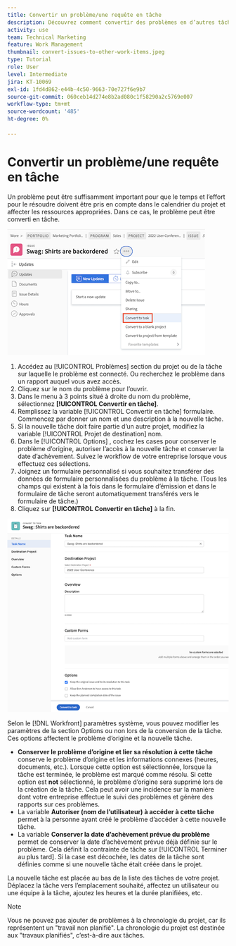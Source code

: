 ```yaml
---
title: Convertir un problème/une requête en tâche
description: Découvrez comment convertir des problèmes en d’autres tâches .
activity: use
team: Technical Marketing
feature: Work Management
thumbnail: convert-issues-to-other-work-items.jpeg
type: Tutorial
role: User
level: Intermediate
jira: KT-10069
exl-id: 1fd4d862-e44b-4c50-9663-70e727f6e9b7
source-git-commit: 060ceb14d274e8b2ad080c1f58290a2c5769e007
workflow-type: tm+mt
source-wordcount: '485'
ht-degree: 0%

---
```


# Convertir un problème/une requête en tâche

Un problème peut être suffisamment important pour que le temps et l’effort pour le résoudre doivent être pris en compte dans le calendrier du projet et affecter les ressources appropriées. Dans ce cas, le problème peut être converti en tâche.

![Une image de la [!UICONTROL Convertir en tâche] option d’un problème dans [!UICONTROL Workfront].](assets/15-convert-issue-to-task-menu-option.png)

1. Accédez au [!UICONTROL Problèmes] section du projet ou de la tâche sur laquelle le problème est connecté. Ou recherchez le problème dans un rapport auquel vous avez accès.
1. Cliquez sur le nom du problème pour l’ouvrir.
1. Dans le menu à 3 points situé à droite du nom du problème, sélectionnez **[!UICONTROL Convertir en tâche]**.
1. Remplissez la variable [!UICONTROL Convertir en tâche] formulaire. Commencez par donner un nom et une description à la nouvelle tâche.
1. Si la nouvelle tâche doit faire partie d’un autre projet, modifiez la variable [!UICONTROL Projet de destination] nom.
1. Dans le [!UICONTROL Options] , cochez les cases pour conserver le problème d’origine, autoriser l’accès à la nouvelle tâche et conserver la date d’achèvement. Suivez le workflow de votre entreprise lorsque vous effectuez ces sélections.
1. Joignez un formulaire personnalisé si vous souhaitez transférer des données de formulaire personnalisées du problème à la tâche. (Tous les champs qui existent à la fois dans le formulaire d’émission et dans le formulaire de tâche seront automatiquement transférés vers le formulaire de tâche.)
1. Cliquez sur **[!UICONTROL Convertir en tâche]** à la fin.

![Une image de la [!UICONTROL Convertir en tâche] forme d’un problème dans [!UICONTROL Workfront].](assets/16-convert-to-task-options.png)

Selon le [!DNL Workfront] paramètres système, vous pouvez modifier les paramètres de la section Options ou non lors de la conversion de la tâche. Ces options affectent le problème d’origine et la nouvelle tâche.

* **Conserver le problème d’origine et lier sa résolution à cette tâche** conserve le problème d’origine et les informations connexes (heures, documents, etc.). Lorsque cette option est sélectionnée, lorsque la tâche est terminée, le problème est marqué comme résolu. Si cette option est **not** sélectionné, le problème d’origine sera supprimé lors de la création de la tâche. Cela peut avoir une incidence sur la manière dont votre entreprise effectue le suivi des problèmes et génère des rapports sur ces problèmes.
* La variable **Autoriser (nom de l’utilisateur) à accéder à cette tâche** permet à la personne ayant créé le problème d’accéder à cette nouvelle tâche.
* La variable **Conserver la date d’achèvement prévue du problème** permet de conserver la date d’achèvement prévue déjà définie sur le problème. Cela définit la contrainte de tâche sur [!UICONTROL Terminer au plus tard]. Si la case est décochée, les dates de la tâche sont définies comme si une nouvelle tâche était créée dans le projet.

La nouvelle tâche est placée au bas de la liste des tâches de votre projet. Déplacez la tâche vers l’emplacement souhaité, affectez un utilisateur ou une équipe à la tâche, ajoutez les heures et la durée planifiées, etc.

>[!NOTE]
>
>Vous ne pouvez pas ajouter de problèmes à la chronologie du projet, car ils représentent un &quot;travail non planifié&quot;. La chronologie du projet est destinée aux &quot;travaux planifiés&quot;, c’est-à-dire aux tâches.


